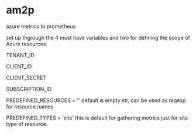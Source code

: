 # am2p
azure metrics to prometheus


set up thgrough the 4 must have variables and two for defining the scope of Azure resources.


TENANT_ID

CLIENT_ID

CLIENT_SECRET

SUBSCRIPTION_ID 

PREDEFINED_RESOURCES = '' default is empty str, can be used as reqexp for resource names  

PREDEFINED_TYPES = 'site' this is default for gathering metrics just for site type of resource. 
